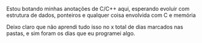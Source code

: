 Estou botando minhas anotações de C/C++ aqui, esperando evoluir com estrutura de dados, ponteiros e qualquer coisa envolvida com C e memória


Deixo claro que não aprendi tudo isso no x total de dias marcados nas pastas, e sim foram os dias que eu programei algo.
